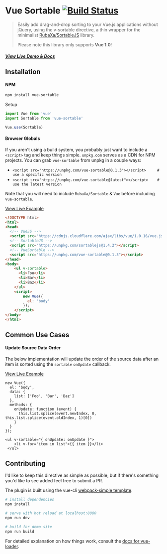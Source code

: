 # Vue Sortable [![Build Status](https://travis-ci.org/sagalbot/vue-sortable.svg?branch=master)](https://travis-ci.org/sagalbot/vue-sortable)

> Easily add drag-and-drop sorting to your Vue.js applications without jQuery, using the v-sortable directive, a thin wrapper for the minimalist [RubaXa/SortableJS](https://github.com/RubaXa/Sortable) library.
>
> Please note this library only supports **Vue 1.0**!

##### [View Live Demo & Docs](http://sagalbot.github.io/vue-sortable/)


Installation
--

#### NPM

```bash
npm install vue-sortable
```

Setup

```javascript
import Vue from 'vue'
import Sortable from 'vue-sortable'

Vue.use(Sortable)
```

#### Browser Globals

If you aren't using a build system, you probably just want to include a `<script>` tag and keep things simple. `unpkg.com` serves as a CDN for NPM projects. You can grab `vue-sortable` from unpkg in a couple ways:

- `<script src="https://unpkg.com/vue-sortable@0.1.3"></script>     # use a specific version`
- `<script src="https://unpkg.com/vue-sortable@latest"></script>    # use the latest version`

Note that you will need to include `RubaXa/Sortable` & `Vue` before including `vue-sortable`.

[View Live Example](http://jsbin.com/vasogus/edit?html,js,console,output)

```html
<!DOCTYPE html>
<html>
<head>
  <!-- VueJS -->
  <script src="https://cdnjs.cloudflare.com/ajax/libs/vue/1.0.16/vue.js"></script>
  <!-- SortableJS -->
  <script src="https://unpkg.com/sortablejs@1.4.2"></script>
  <!-- VueSortable -->
  <script src="https://unpkg.com/vue-sortable@0.1.3"></script>
</head>
<body>
    <ul v-sortable>
      <li>Foo</li>
      <li>Bar</li>
      <li>Baz</li>
    </ul>
    <script>
        new Vue({
          el: 'body'
        });
    </script>
</body>
</html>
```

Common Use Cases
--

#### Update Source Data Order

The below implementation will update the order of the source data after an item is sorted using the `sortable` `onUpdate` callback.

[View Live Example](http://jsbin.com/cicewo/edit?html,js,output)

```
new Vue({
  el: 'body',
  data: {
    list: ['Foo', 'Bar', 'Baz']
  },
  methods: {
    onUpdate: function (event) {
      this.list.splice(event.newIndex, 0, this.list.splice(event.oldIndex, 1)[0])
    }
  }
});
```

```
<ul v-sortable="{ onUpdate: onUpdate }">
    <li v-for="item in list">{{ item }}</li>
 </ul>
```

Contributing
--

I'd like to keep this directive as simple as possible, but if there's something you'd like to see added feel free to submit a PR.

The plugin is built using the vue-cli [webpack-simple template](https://github.com/vuejs-templates/webpack-simple).

``` bash
# install dependencies
npm install

# serve with hot reload at localhost:8080
npm run dev

# build for demo site
npm run build
```

For detailed explanation on how things work, consult the [docs for vue-loader](http://vuejs.github.io/vue-loader).
